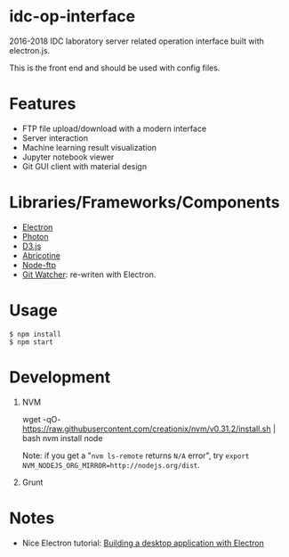 # idc-op-interface
2016-2018 IDC laboratory server related operation interface built with electron.js.

This is the front end and should be used with config files.


# Features

- FTP file upload/download with a modern interface
- Server interaction
- Machine learning result visualization
- Jupyter notebook viewer
- Git GUI client with material design


# Libraries/Frameworks/Components

- [Electron](http://electron.atom.io/)
- [Photon](http://photonkit.com/)
- [D3.js]()
- [Abricotine](http://abricotine.brrd.fr/)
- [Node-ftp](https://github.com/mscdex/node-ftp)
- [Git Watcher](https://github.com/demian85/git-watcher): re-writen with
  Electron.

# Usage

    $ npm install
    $ npm start

# Development

1. NVM

     wget -qO- https://raw.githubusercontent.com/creationix/nvm/v0.31.2/install.sh | bash
     nvm install node


   Note: if you get a "`nvm ls-remote` returns `N/A` error", try `export
   NVM_NODEJS_ORG_MIRROR=http://nodejs.org/dist`.

2. Grunt

# Notes

- Nice Electron tutorial: [Building a desktop application with
  Electron](https://medium.com/developers-writing/building-a-desktop-application-with-electron-204203eeb658#.zgb8o8imm)

